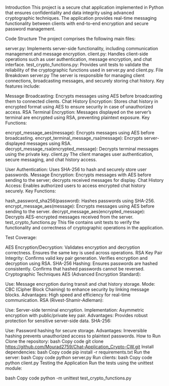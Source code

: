 Introduction
This project is a secure chat application implemented in Python that ensures confidentiality and data integrity using advanced cryptographic techniques. The application provides real-time messaging functionality between clients with end-to-end encryption and secure password management.

Code Structure
The project comprises the following main files:

server.py: Implements server-side functionality, including communication management and message encryption.
client.py: Handles client-side operations such as user authentication, message encryption, and chat interface.
test_crypto_functions.py: Provides unit tests to validate the reliability of the cryptographic functions used in server.py and client.py.
File Breakdown
server.py
The server is responsible for managing client connections, broadcasting messages, and securely storing chat history. Key features include:

Message Broadcasting: Encrypts messages using AES before broadcasting them to connected clients.
Chat History Encryption: Stores chat history in encrypted format using AES to ensure security in case of unauthorized access.
RSA Terminal Encryption: Messages displayed on the server’s terminal are encrypted using RSA, preventing plaintext exposure.
Key Functions:

encrypt_message_aes(message): Encrypts messages using AES before broadcasting.
encrypt_terminal_message_rsa(message): Encrypts server-displayed messages using RSA.
decrypt_message_rsa(encrypted_message): Decrypts terminal messages using the private key.
client.py
The client manages user authentication, secure messaging, and chat history access.

User Authentication: Uses SHA-256 to hash and securely store user passwords.
Message Encryption: Encrypts messages with AES before sending to the server; decrypts received messages for display.
Chat History Access: Enables authorized users to access encrypted chat history securely.
Key Functions:

hash_password_sha256(password): Hashes passwords using SHA-256.
encrypt_message_aes(message): Encrypts messages using AES before sending to the server.
decrypt_message_aes(encrypted_message): Decrypts AES-encrypted messages received from the server.
test_crypto_functions.py
This file contains unit tests to verify the functionality and correctness of cryptographic operations in the application.

Test Coverage:

AES Encryption/Decryption:
Validates encryption and decryption correctness.
Ensures the same key is used across operations.
RSA Key Pair Integrity:
Confirms valid key pair generation.
Verifies encryption and decryption using RSA.
SHA-256 Hashing:
Ensures passwords are hashed consistently.
Confirms that hashed passwords cannot be reversed.
Cryptographic Techniques
AES (Advanced Encryption Standard):

Use: Message encryption during transit and chat history storage.
Mode: CBC (Cipher Block Chaining) to enhance security by linking message blocks.
Advantages: High speed and efficiency for real-time communication.
RSA (Rivest-Shamir-Adleman):

Use: Server-side terminal encryption.
Implementation: Asymmetric encryption with public/private key pair.
Advantages: Provides robust protection for sensitive server-side data.
SHA-256:

Use: Password hashing for secure storage.
Advantages: Irreversible hashing prevents unauthorized access to plaintext passwords.
How to Run
Clone the repository:
bash
Copy code
git clone https://github.com/Mourad2759/Chat-Application_Crypto-CW.git
Install dependencies:
bash
Copy code
pip install -r requirements.txt
Run the server:
bash
Copy code
python server.py
Run clients:
bash
Copy code
python client.py
Testing the Application
Run the tests using the unittest module:

bash
Copy code
python -m unittest test_crypto_functions.py
